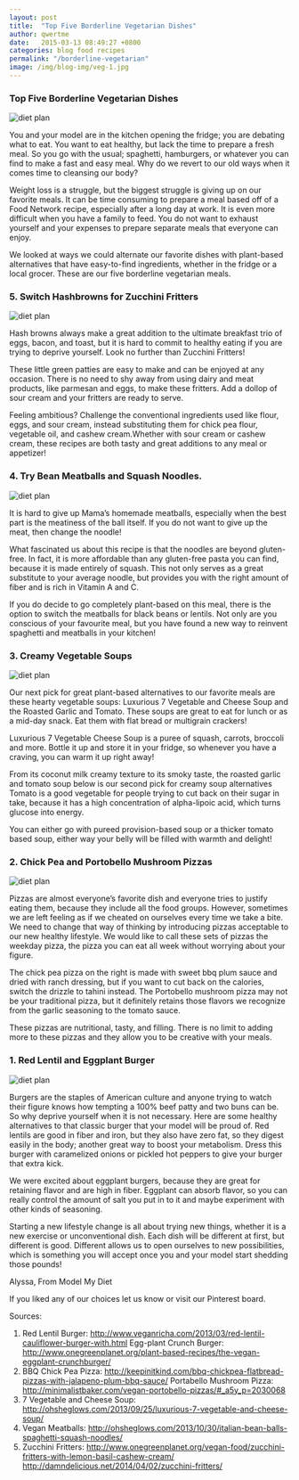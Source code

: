 ```yaml
---
layout: post
title:  "Top Five Borderline Vegetarian Dishes"
author: qwertme
date:   2015-03-13 08:49:27 +0800
categories: blog food recipes
permalink: "/borderline-vegetarian"
image: /img/blog-img/veg-1.jpg
---
```



### Top Five Borderline Vegetarian Dishes

![diet plan](/img/blog-img/veg-1.jpg "image-1")

You and your model are in the kitchen opening the fridge; you are debating what to eat. You want to eat healthy, but lack the time to prepare a fresh meal. So you go with the usual; spaghetti, hamburgers, or whatever you can find to make a fast and easy meal. Why do we revert to our old ways when it comes time to cleansing our body?

Weight loss is a struggle, but the biggest struggle is giving up on our favorite meals. It can be time consuming to prepare a meal based off of a Food Network recipe, especially after a long day at work. It is even more difficult when you have a family to feed. You do not want to exhaust yourself and your expenses to prepare separate meals that everyone can enjoy.

We looked at ways we could alternate our favorite dishes with plant-based alternatives that have easy-to-find ingredients, whether in the fridge or a local grocer. These are our five borderline vegetarian meals.

### 5. Switch Hashbrowns for Zucchini Fritters

![diet plan](/img/blog-img/veg-2.jpg "image-1")

Hash browns always make a great addition to the ultimate breakfast trio of eggs, bacon, and toast, but it is hard to commit to healthy eating if you are trying to deprive yourself. Look no further than Zucchini Fritters!

These little green patties are easy to make and can be enjoyed at any occasion. There is no need to shy away from using dairy and meat products, like parmesan and eggs, to make these fritters. Add a dollop of sour cream and your fritters are ready to serve.

Feeling ambitious? Challenge the conventional ingredients used like flour, eggs, and sour cream, instead substituting them for chick pea flour, vegetable oil, and cashew cream.Whether with sour cream or cashew cream, these recipes are both tasty and great additions to any meal or appetizer!


### 4. Try Bean Meatballs and Squash Noodles.

![diet plan](/img/blog-img/veg-3.png "image-1")

It is hard to give up Mama’s homemade meatballs, especially when the best part is the meatiness of the ball itself. If you do not want to give up the meat, then change the noodle!

What fascinated us about this recipe is that the noodles are beyond gluten-free. In fact, it is more affordable than any gluten-free pasta you can find, because it is made entirely of squash. This not only serves as a great substitute to your average noodle, but provides you with the right amount of fiber and is rich in Vitamin A and C.


If you do decide to go completely plant-based on this meal, there is the option to switch the meatballs for black beans or lentils. Not only are you conscious of your favourite meal, but you have found a new way to reinvent spaghetti and meatballs in your kitchen!


### 3. Creamy Vegetable Soups

![diet plan](/img/blog-img/veg-4.png "image-1")

Our next pick for great plant-based alternatives to our favorite meals are these hearty vegetable soups: Luxurious 7 Vegetable and Cheese Soup and the Roasted Garlic and Tomato. These soups are great to eat for lunch or as a mid-day snack. Eat them with flat bread or multigrain crackers!

Luxurious 7 Vegetable Cheese Soup is a puree of squash, carrots, broccoli and more. Bottle it up and store it in your fridge, so whenever you have a craving, you can warm it up right away!

From its coconut milk creamy texture to its smoky taste, the roasted garlic and tomato soup below is our second pick for creamy soup alternatives Tomato is a good vegetable for people trying to cut back on their sugar in take, because it has a high concentration of alpha-lipoic acid, which turns glucose into energy.


You can either go with pureed provision-based soup or a thicker tomato based soup, either way your belly will be filled with warmth and delight!


### 2. Chick Pea and Portobello Mushroom Pizzas

![diet plan](/img/blog-img/veg-5.jpeg "image-1")

Pizzas are almost everyone’s favorite dish and everyone tries to justify eating them, because they include all the food groups. However, sometimes we are left feeling as if we cheated on ourselves every time we take a bite. We need to change that way of thinking by introducing pizzas acceptable to our new healthy lifestyle. We would like to call these sets of pizzas the weekday pizza, the pizza you can eat all week without worrying about your figure.

The chick pea pizza on the right is made with sweet bbq plum sauce and dried with ranch dressing, but if you want to cut back on the calories, switch the drizzle to tahini instead. The Portobello mushroom pizza may not be your traditional pizza, but it definitely retains those flavors we recognize from the garlic seasoning to the tomato sauce.

These pizzas are nutritional, tasty, and filling. There is no limit to adding more to these pizzas and they allow you to be creative with your meals.

### 1. Red Lentil and Eggplant Burger

![diet plan](/img/blog-img/veg-1.jpg "image-1")

Burgers are the staples of American culture and anyone trying to watch their figure knows how tempting a 100% beef patty and two buns can be. So why deprive yourself when it is not necessary. Here are some healthy alternatives to that classic burger that your model will be proud of. Red lentils are good in fiber and iron, but they also have zero fat, so they digest easily in the body; another great way to boost your metabolism. Dress this burger with caramelized onions or pickled hot peppers to give your burger that extra kick.

We were excited about eggplant burgers, because they are great for retaining flavor and are high in fiber. Eggplant can absorb flavor, so you can really control the amount of salt you put in to it and maybe experiment with other kinds of seasoning.

Starting a new lifestyle change is all about trying new things, whether it is a new exercise or unconventional dish. Each dish will be different at first, but different is good. Different allows us to open ourselves to new possibilities, which is something you will accept once you and your model start shedding those pounds!

Alyssa, From Model My Diet

If you liked any of our choices let us know or visit our Pinterest board.

Sources:
1. Red Lentil Burger: http://www.veganricha.com/2013/03/red-lentil-cauliflower-burger-with.html
   Egg-plant Crunch Burger: http://www.onegreenplanet.org/plant-based-recipes/the-vegan-eggplant-crunchburger/
2. BBQ Chick Pea Pizza: http://keepinitkind.com/bbq-chickpea-flatbread-pizzas-with-jalapeno-plum-bbq-sauce/
    Portabello Mushroom Pizza: http://minimalistbaker.com/vegan-portobello-pizzas/#_a5y_p=2030068
3. 7 Vegetable and Cheese Soup: http://ohsheglows.com/2013/09/25/luxurious-7-vegetable-and-cheese-soup/
4. Vegan Meatballs: http://ohsheglows.com/2013/10/30/italian-bean-balls-spaghetti-squash-noodles/
5. Zucchini Fritters: http://www.onegreenplanet.org/vegan-food/zucchini-fritters-with-lemon-basil-cashew-cream/
http://damndelicious.net/2014/04/02/zucchini-fritters/
